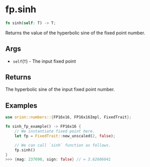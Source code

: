 # fp.sinh

```rust
fn sinh(self: T) -> T;
```

Returns the value of the hyperbolic sine of the fixed point number.

## Args

* `self`(`T`) - The input fixed point

## Returns

The hyperbolic sine of the input fixed point number.

## Examples

```rust
use orion::numbers::{FP16x16, FP16x16Impl, FixedTrait};

fn sinh_fp_example() -> FP16x16 {
    // We instantiate fixed point here.
    let fp = FixedTrait::new_unscaled(2, false);

    // We can call `sinh` function as follows.
    fp.sinh()
}
>>> {mag: 237690, sign: false} // = 3.62686041
``` 
